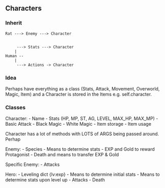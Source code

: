 ## Characters
### Inherit
```
Rat ---> Enemy ---> Character


	 ---> Stats ---> Character
	|
Human --
	|
	 ---> Actions -> Character
```
### Idea
Perhaps have everything as a class (Stats, Attack, Movement, Overworld, Magic, Item) and a Character is stored in the Items e.g. self.character. 

### Classes
Character:
	- Name
	- Stats (HP, MP, ST, AG, LEVEL, MAX\_HP, MAX\_MP)
	- Basic Attack
	- Black Magic
	- White Magic
	- Item storage
	- Item usage

Character has a lot of methods with LOTS of ARGS being passed around. Perhap

Enemy:
	- Species
	- Means to determine stats
	- EXP and Gold to reward Protagonist
	- Death and means to transfer EXP & Gold


Specific Enemy:
	- Attacks


Hero:
	- Leveling dict {lv:exp}
	- Means to determine initial stats
	- Means to determine stats upon level up 
	- Attacks
	- Death
